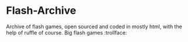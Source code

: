 # Flash-Archive
Archive of flash games, open sourced and coded in mostly html, with the help of ruffle of course.
Big flash games :trollface:

